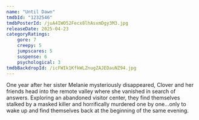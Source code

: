 ```yaml
---
name: "Until Dawn"
tmdbId: "1232546"
tmdbPosterId: /juA4IWO52Fecx8lhAsxmDgy3M3.jpg
releaseDate: 2025-04-23
categoryRatings:
    gore: 7
    creepy: 5
    jumpscares: 5
    suspense: 6
    psychological: 3
tmdbBackdropId: /icFWIk1KfkWLZnugZAJEDauNZ94.jpg
---
```

One year after her sister Melanie mysteriously disappeared, Clover and her friends head into the remote valley where she vanished in search of answers. Exploring an abandoned visitor center, they find themselves stalked by a masked killer and horrifically murdered one by one...only to wake up and find themselves back at the beginning of the same evening.
